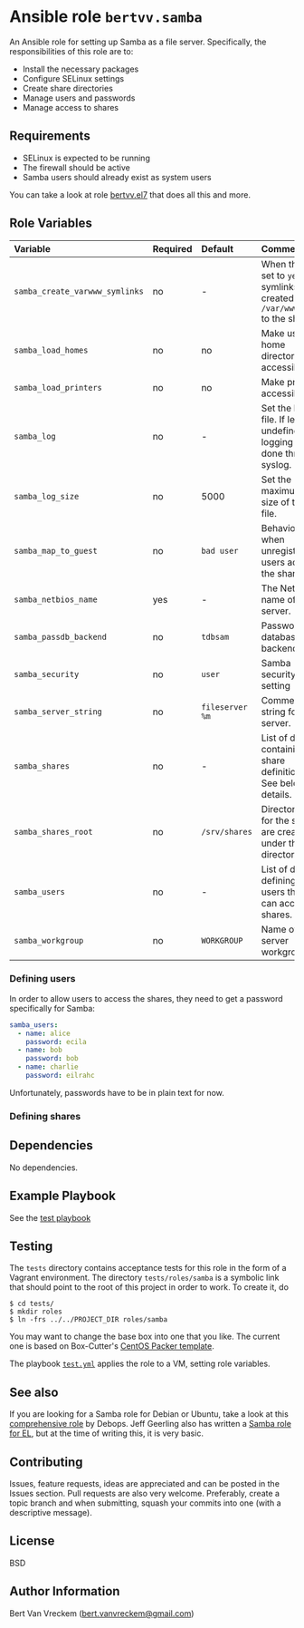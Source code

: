 # Ansible role `bertvv.samba`

An Ansible role for setting up Samba as a file server. Specifically, the responsibilities of this role are to:

- Install the necessary packages
- Configure SELinux settings
- Create share directories
- Manage users and passwords
- Manage access to shares

## Requirements

- SELinux is expected to be running
- The firewall should be active
- Samba users should already exist as system users

You can take a look at role [bertvv.el7](https://galaxy.ansible.com/list#/roles/2305) that does all this and more.

## Role Variables


| Variable                       | Required | Default         | Comments                                                                          |
| :---                           | :---     | :---            | :---                                                                              |
| `samba_create_varwww_symlinks` | no       | -               | When this is set to `yes`, symlinks are created in `/var/www/html` to the shares. |
| `samba_load_homes`             | no       | no              | Make user home directories accessible.                                            |
| `samba_load_printers`          | no       | no              | Make printers accessible.                                                         |
| `samba_log`                    | no       | -               | Set the log file. If left undefined, logging is done through syslog.              |
| `samba_log_size`               | no       | 5000            | Set the maximum size of the log file.                                             |
| `samba_map_to_guest`           | no       | `bad user`      | Behaviour when unregistered users access the shares.                              |
| `samba_netbios_name`           | yes      | -               | The NetBIOS name of this server.                                                  |
| `samba_passdb_backend`         | no       | `tdbsam`        | Password database backend.                                                        |
| `samba_security`               | no       | `user`          | Samba security setting                                                            |
| `samba_server_string`          | no       | `fileserver %m` | Comment string for the server.                                                    |
| `samba_shares`                 | no       | -               | List of dicts containing share definitions. See below for details.                |
| `samba_shares_root`            | no       | `/srv/shares`   | Directories for the shares are created under this directory.                      |
| `samba_users`                  | no       | -               | List of dicts defining users that can access shares.                              |
| `samba_workgroup`              | no       | `WORKGROUP`     | Name of the server workgroup.                                                     |

### Defining users

In order to allow users to access the shares, they need to get a password specifically for Samba:

```Yaml
samba_users:
  - name: alice
    password: ecila
  - name: bob
    password: bob
  - name: charlie
    password: eilrahc
```

Unfortunately, passwords have to be in plain text for now.

### Defining shares



## Dependencies

No dependencies.

## Example Playbook

See the [test playbook](tests/test.yml)

## Testing

The `tests` directory contains acceptance tests for this role in the form of a Vagrant environment. The directory `tests/roles/samba` is a symbolic link that should point to the root of this project in order to work. To create it, do

```ShellSession
$ cd tests/
$ mkdir roles
$ ln -frs ../../PROJECT_DIR roles/samba
```

You may want to change the base box into one that you like. The current one is based on Box-Cutter's [CentOS Packer template](https://github.com/boxcutter/centos).

The playbook [`test.yml`](tests/test.yml) applies the role to a VM, setting role variables.

## See also

If you are looking for a Samba role for Debian or Ubuntu, take a look at this [comprehensive role](https://galaxy.ansible.com/list#/roles/1597) by Debops. Jeff Geerling also has written a [Samba role for EL](https://galaxy.ansible.com/list#/roles/438), but at the time of writing this, it is very basic.

## Contributing

Issues, feature requests, ideas are appreciated and can be posted in the Issues section. Pull requests are also very welcome. Preferably, create a topic branch and when submitting, squash your commits into one (with a descriptive message).

## License

BSD

## Author Information

Bert Van Vreckem (bert.vanvreckem@gmail.com)

